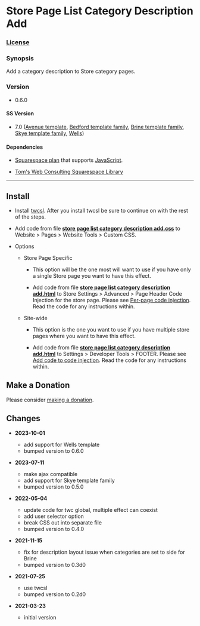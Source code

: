 # Store Page List Category Description Add

### [License][1]

### Synopsis

Add a category description to Store category pages.

### Version

  * 0.6.0

#### SS Version

  * 7.0 ([Avenue template][2], [Bedford template family][3], [Brine template family][4], [Skye template family][5], [Wells][6])

#### Dependencies

  * [Squarespace plan][7] that supports [JavaScript][8].
  
  * [Tom's Web Consulting Squarespace Library][9]

---

## Install

* Install [twcsl][10]. After you install twcsl be sure to continue on with the
  rest of the steps.
  
* Add code from file **[store page list category description add.css][11]** to
  Website > Pages > Website Tools > Custom CSS.
  
* Options

  * Store Page Specific
  
    * This option will be the one most will want to use if you have only a
      single Store page you want to have this effect.
      
    * Add code from file **[store page list category description add.html][12]**
      to Store Settings > Advanced > Page Header Code Injection for the store
      page. Please see [Per-page code injection][13]. Read the code for any
      instructions within.
      
  * Site-wide
  
    * This option is the one you want to use if you have multiple store pages
      where you want to have this effect.
      
    * Add code from file **[store page list category description add.html][12]**
      to Settings > Developer Tools > FOOTER. Please see [Add code to code
      injection][14]. Read the code for any instructions within.

## Make a Donation

Please consider [making a donation][15].

## Changes

* **2023-10-01**

  * add support for Wells template
  * bumped version to 0.6.0
  
* **2023-07-11**

  * make ajax compatible
  * add support for Skye template family
  * bumped version to 0.5.0
  
* **2022-05-04**

  * update code for twc global, multiple effect can coexist
  * add user selector option
  * break CSS out into separate file
  * bumped version to 0.4.0
  
* **2021-11-15**

  * fix for description layout issue when categories are set to side for Brine
  * bumped version to 0.3d0
  
* **2021-07-25**

  * use twcsl
  * bumped version to 0.2d0
  
* **2021-03-23**

  * initial version

[1]: https://github.com/tomsWebConsulting/twcsl/blob/main/LICENSE.txt#L1
[2]: https://support.squarespace.com/hc/en-us/articles/205815498-Avenue-template
[3]: https://support.squarespace.com/hc/en-us/articles/205825968-Bedford-template-family
[4]: https://support.squarespace.com/hc/en-us/articles/212512738-Brine-template-family
[5]: https://support.squarespace.com/hc/en-us/articles/217383407-Skye-template-family
[6]: https://support.squarespace.com/hc/en-us/articles/206545647-Wells-template
[7]: https://www.squarespace.com/pricing
[8]: https://en.wikipedia.org/wiki/JavaScript
[9]: https://github.com/tomsWebConsulting/twcsl
[10]: https://github.com/tomsWebConsulting/twcsl#install-options
[11]: store%20page%20list%20category%20description%20add.css#L1
[12]: store%20page%20list%20category%20description%20add.html#L1
[13]: https://support.squarespace.com/hc/en-us/articles/205815908-Using-code-injection#toc-per-page-code-injection
[14]: https://support.squarespace.com/hc/en-us/articles/205815908-Using-code-injection#toc-add-code-to-code-injection
[15]: https://github.com/tomsWebConsulting/twcsl#make-a-donation

